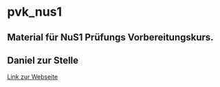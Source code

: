 ﻿# pvk_nus1
## Material für NuS1 Prüfungs Vorbereitungskurs.
## Daniel zur Stelle
[Link zur Webseite](https://www.n.ethz.ch/~zrene/)
